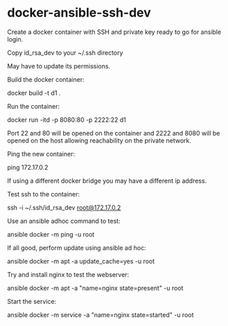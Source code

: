 # docker-ansible-ssh-dev

Create a docker container with SSH and private key ready to go for ansible login.

Copy id_rsa_dev to your ~/.ssh directory

May have to update its permissions.

Build the docker container:

docker build -t d1 .

Run the container:

docker run -itd -p 8080:80 -p 2222:22 d1

Port 22 and 80 will be opened on the container and 2222 and 8080 will be opened on the host allowing reachability on the private network.

Ping the new container:

ping 172.17.0.2

If using a different docker bridge you may have a different ip address.

Test ssh to the container:

ssh -i ~/.ssh/id_rsa_dev root@172.17.0.2

Use an ansible adhoc command to test:

ansible docker -m ping -u root

If all good, perform update using ansible ad hoc:

ansible docker -m apt -a update_cache=yes -u root

Try and install nginx to test the webserver:

ansible docker -m apt -a "name=nginx state=present" -u root

Start the service:

ansible docker -m service -a "name=nginx state=started" -u root


